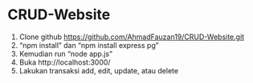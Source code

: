 # CRUD-Website

1.	Clone github https://github.com/AhmadFauzan19/CRUD-Website.git
2.	“npm install” dan “npm install express pg”
3.	Kemudian run “node app.js”
4.	Buka http://localhost:3000/
5.	Lakukan transaksi add, edit, update, atau delete
